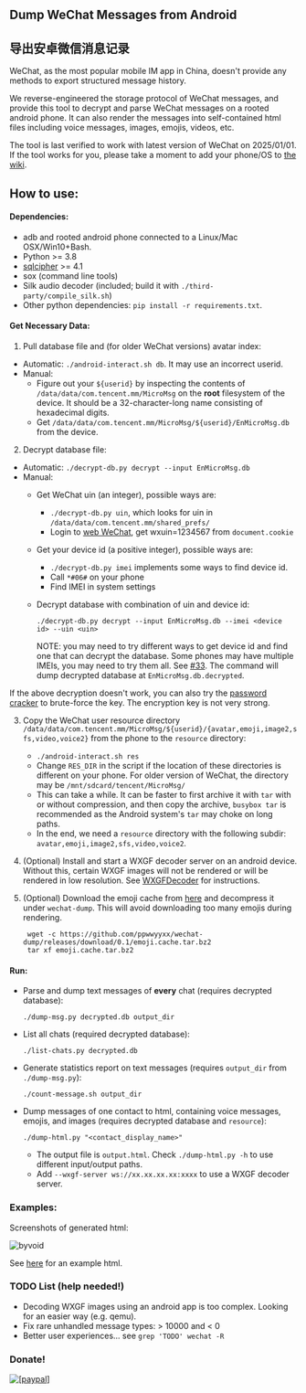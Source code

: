 ## Dump WeChat Messages from Android

## 导出安卓微信消息记录

WeChat, as the most popular mobile IM app in China, doesn't provide any methods to export structured message history.

We reverse-engineered the storage protocol of WeChat messages, and
provide this tool to decrypt and parse WeChat messages on a rooted android phone.
It can also render the messages into self-contained html files including voice messages, images, emojis, videos, etc.

The tool is last verified to work with latest version of WeChat on 2025/01/01.
If the tool works for you, please take a moment to add your phone/OS to [the wiki](https://github.com/ppwwyyxx/wechat-dump/wiki).

## How to use:

#### Dependencies:
+ adb and rooted android phone connected to a Linux/Mac OSX/Win10+Bash.
+ Python >= 3.8
+ [sqlcipher](https://github.com/sqlcipher/sqlcipher) >= 4.1
+ sox (command line tools)
+ Silk audio decoder (included; build it with `./third-party/compile_silk.sh`)
+ Other python dependencies: `pip install -r requirements.txt`.

#### Get Necessary Data:

1. Pull database file and (for older WeChat versions) avatar index:
  + Automatic: `./android-interact.sh db`. It may use an incorrect userid.
  + Manual:
    + Figure out your `${userid}` by inspecting the contents of `/data/data/com.tencent.mm/MicroMsg` on the __root__ filesystem of the device.
      It should be a 32-character-long name consisting of hexadecimal digits.
    + Get `/data/data/com.tencent.mm/MicroMsg/${userid}/EnMicroMsg.db` from the device.
2. Decrypt database file:
  + Automatic: `./decrypt-db.py decrypt --input EnMicroMsg.db`
  + Manual:
    + Get WeChat uin (an integer), possible ways are:
      + `./decrypt-db.py uin`, which looks for uin in `/data/data/com.tencent.mm/shared_prefs/`
      + Login to [web WeChat](https://wx.qq.com), get wxuin=1234567 from `document.cookie`
    + Get your device id (a positive integer), possible ways are:
      + `./decrypt-db.py imei` implements some ways to find device id.
      + Call `*#06#` on your phone
      + Find IMEI in system settings
    + Decrypt database with combination of uin and device id:

      ```
      ./decrypt-db.py decrypt --input EnMicroMsg.db --imei <device id> --uin <uin>
      ```

      NOTE: you may need to try different ways to get device id and find one that can decrypt the
      database. Some phones may have multiple IMEIs, you may need to try them all.
      See [#33](https://github.com/ppwwyyxx/wechat-dump/issues/33).
      The command will dump decrypted database at `EnMicroMsg.db.decrypted`.

  If the above decryption doesn't work, you can also try the [password cracker](https://github.com/chg-hou/EnMicroMsg.db-Password-Cracker)
  to brute-force the key. The encryption key is not very strong.

3. Copy the WeChat user resource directory `/data/data/com.tencent.mm/MicroMsg/${userid}/{avatar,emoji,image2,sfs,video,voice2}` from the phone to the `resource` directory:
	+ `./android-interact.sh res`
	+ Change `RES_DIR` in the script if the location of these directories is different on your phone.
      For older version of WeChat, the directory may be `/mnt/sdcard/tencent/MicroMsg/`
	+ This can take a while. It can be faster to first archive it with `tar` with or without compression, and then copy the archive,
  	  `busybox tar` is recommended as the Android system's `tar` may choke on long paths.
	+ In the end, we need a `resource` directory with the following subdir: `avatar,emoji,image2,sfs,video,voice2`.

4. (Optional) Install and start a WXGF decoder server on an android device. Without this, certain WXGF images will not be rendered or will be rendered in low resolution.
   See [WXGFDecoder](WXGFDecoder) for instructions.

4. (Optional) Download the emoji cache from [here](https://github.com/ppwwyyxx/wechat-dump/releases/download/0.1/emoji.cache.tar.bz2)
	and decompress it under `wechat-dump`. This will avoid downloading too many emojis during rendering.

        wget -c https://github.com/ppwwyyxx/wechat-dump/releases/download/0.1/emoji.cache.tar.bz2
        tar xf emoji.cache.tar.bz2

#### Run:
+ Parse and dump text messages of __every__ chat (requires decrypted database):

    ```
    ./dump-msg.py decrypted.db output_dir
    ```

+ List all chats (required decrypted database):

    ```
    ./list-chats.py decrypted.db
    ```

+ Generate statistics report on text messages (requires `output_dir` from `./dump-msg.py`):

    ```
    ./count-message.sh output_dir
    ```

+ Dump messages of one contact to html, containing voice messages, emojis, and images (requires decrypted database and `resource`):

    ```
    ./dump-html.py "<contact_display_name>"
    ```

    * The output file is `output.html`. Check `./dump-html.py -h` to use different input/output paths.
    * Add `--wxgf-server ws://xx.xx.xx.xx:xxxx` to use a WXGF decoder server.

### Examples:
Screenshots of generated html:

![byvoid](https://github.com/ppwwyyxx/wechat-dump/raw/master/screenshots/byvoid.jpg)

See [here](http://ppwwyyxx.com/static/wechat/example.html) for an example html.

### TODO List (help needed!)
* Decoding WXGF images using an android app is too complex. Looking for an easier way (e.g. qemu).
* Fix rare unhandled message types: > 10000 and < 0
* Better user experiences... see `grep 'TODO' wechat -R`

### Donate!
<a href="https://www.paypal.com/cgi-bin/webscr?cmd=_donations&business=7BC299GRDLEDU&lc=US&item_name=wechat%2ddump&item_number=wechat%2ddump&currency_code=USD&bn=PP%2dDonationsBF%3abtn_donate_SM%2egif%3aNonHosted">
<img src="https://img.shields.io/badge/Paypal-Buy%20a%20Drink-blue.svg" alt="[paypal]" />
</a>

